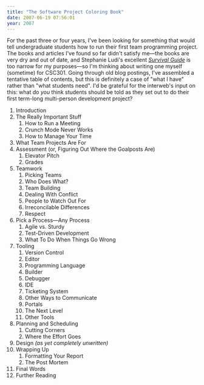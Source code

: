 ```yaml
---
title: "The Software Project Coloring Book"
date: 2007-06-19 07:56:01
year: 2007
---
```

For the past three or four years, I've been looking for something that would tell undergraduate students how to run their first team programming project.  The books and articles I've found so far didn't satisfy me—the books are very dry and out of date, and Stephanie Ludi's excellent <a href="http://www.csc.calpoly.edu/~sludi/SEmanual/TableOfContents.html"><em>Survival Guide</em></a> is too narrow for my purposes—so I'm thinking about writing one myself (sometime) for CSC301.  Going through old blog postings, I've assembled a tentative table of contents, but this is definitely a case of "what I have" rather than "what students need". I'd be grateful for the interweb's input on this: what do <em>you</em> think students should be told as they set out to do their first term-long multi-person development project?
<ol>
  <li>Introduction</li>
  <li>The Really Important Stuff
<ol>
  <li>How to Run a Meeting</li>
  <li>Crunch Mode Never Works</li>
  <li>How to Manage Your Time</li>
</ol>
</li>
  <li>What Team Projects Are For</li>
  <li>Assessment (or, Figuring Out Where the Goalposts Are)
<ol>
  <li>Elevator Pitch</li>
  <li>Grades</li>
</ol>
</li>
  <li>Teamwork
<ol>
  <li>Picking Teams</li>
  <li>Who Does What?</li>
  <li>Team Building</li>
  <li>Dealing With Conflict</li>
  <li>People to Watch Out For</li>
  <li>Irreconcilable Differences</li>
  <li>Respect</li>
</ol>
</li>
  <li>Pick a Process—Any Process
<ol>
  <li>Agile vs. Sturdy</li>
  <li>Test-Driven Development</li>
  <li>What To Do When Things Go Wrong</li>
</ol>
</li>
  <li>Tooling
<ol>
  <li>Version Control</li>
  <li>Editor</li>
  <li>Programming Language</li>
  <li>Builder</li>
  <li>Debugger</li>
  <li>IDE</li>
  <li>Ticketing System</li>
  <li>Other Ways to Communicate</li>
  <li>Portals</li>
  <li>The Next Level</li>
  <li>Other Tools</li>
</ol>
</li>
  <li>Planning and Scheduling
<ol>
  <li>Cutting Corners</li>
  <li>Where the Effort Goes</li>
</ol>
</li>
  <li>Design <em>(as yet completely unwritten)</em></li>
  <li>Wrapping Up
<ol>
  <li>Formatting Your Report</li>
  <li>The Post Mortem</li>
</ol>
</li>
  <li>Final Words</li>
  <li>Further Reading</li>
</ol>
